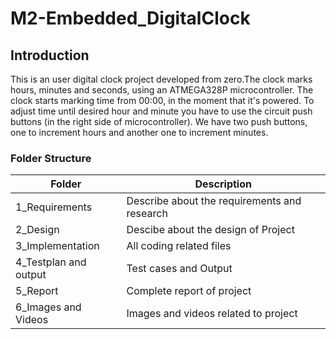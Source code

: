 # M2-Embedded_DigitalClock

## Introduction

This is an user digital clock project developed from zero.The clock marks hours, minutes and seconds, using an ATMEGA328P microcontroller.
The clock starts marking time from 00:00, in the moment that it's powered. To adjust time until desired hour and minute you have to use the circuit push buttons (in the right side of microcontroller). We have two push buttons, one to increment hours and another one to increment minutes.

### Folder Structure

| Folder | Description |
|--------| ----------- |
| 1_Requirements | Describe about the requirements and research |
| 2_Design| Descibe about the design of Project |
| 3_Implementation| All coding related files |
| 4_Testplan and output| Test cases and Output |
| 5_Report| Complete report of project |
| 6_Images and Videos| Images and videos related to project|
